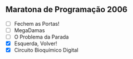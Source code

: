 ## Maratona de Programação 2006

- [ ] Fechem as Portas!
- [ ] MegaDamas
- [ ] O Problema da Parada
- [x] Esquerda, Volver!
- [x] Circuito Bioquímico Digital
